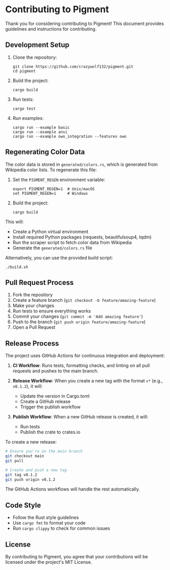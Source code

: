 # Contributing to Pigment

Thank you for considering contributing to Pigment! This document provides guidelines and instructions for contributing.

## Development Setup

1. Clone the repository:
   ```
   git clone https://github.com/crazywolf132/pigment.git
   cd pigment
   ```

2. Build the project:
   ```
   cargo build
   ```

3. Run tests:
   ```
   cargo test
   ```

4. Run examples:
   ```
   cargo run --example basic
   cargo run --example ansi
   cargo run --example owo_integration --features owo
   ```

## Regenerating Color Data

The color data is stored in `generated/colors.rs`, which is generated from Wikipedia color lists. To regenerate this file:

1. Set the `PIGMENT_REGEN` environment variable:
   ```
   export PIGMENT_REGEN=1  # Unix/macOS
   set PIGMENT_REGEN=1     # Windows
   ```

2. Build the project:
   ```
   cargo build
   ```

This will:
- Create a Python virtual environment
- Install required Python packages (requests, beautifulsoup4, tqdm)
- Run the scraper script to fetch color data from Wikipedia
- Generate the `generated/colors.rs` file

Alternatively, you can use the provided build script:
```
./build.sh
```

## Pull Request Process

1. Fork the repository
2. Create a feature branch (`git checkout -b feature/amazing-feature`)
3. Make your changes
4. Run tests to ensure everything works
5. Commit your changes (`git commit -m 'Add amazing feature'`)
6. Push to the branch (`git push origin feature/amazing-feature`)
7. Open a Pull Request

## Release Process

The project uses GitHub Actions for continuous integration and deployment:

1. **CI Workflow**: Runs tests, formatting checks, and linting on all pull requests and pushes to the main branch.

2. **Release Workflow**: When you create a new tag with the format `v*` (e.g., `v0.1.2`), it will:
   - Update the version in Cargo.toml
   - Create a GitHub release
   - Trigger the publish workflow

3. **Publish Workflow**: When a new GitHub release is created, it will:
   - Run tests
   - Publish the crate to crates.io

To create a new release:

```bash
# Ensure you're on the main branch
git checkout main
git pull

# Create and push a new tag
git tag v0.1.2
git push origin v0.1.2
```

The GitHub Actions workflows will handle the rest automatically.

## Code Style

- Follow the Rust style guidelines
- Use `cargo fmt` to format your code
- Run `cargo clippy` to check for common issues

## License

By contributing to Pigment, you agree that your contributions will be licensed under the project's MIT License.
